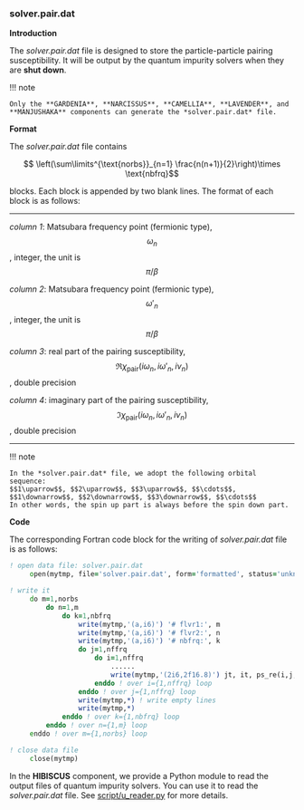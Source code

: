 ### solver.pair.dat

**Introduction**

The *solver.pair.dat* file is designed to store the particle-particle pairing susceptibility. It will be output by the quantum impurity solvers when they are **shut down**.

!!! note

    Only the **GARDENIA**, **NARCISSUS**, **CAMELLIA**, **LAVENDER**, and **MANJUSHAKA** components can generate the *solver.pair.dat* file.

**Format**

The *solver.pair.dat* file contains 

```math
 \left(\sum\limits^{\text{norbs}}_{n=1} \frac{n(n+1)}{2}\right)\times \text{nbfrq}
```

blocks. Each block is appended by two blank lines. The format of each block is as follows:

---

*column 1*: Matsubara frequency point (fermionic type), $$\omega_n$$, integer, the unit is $$\pi/\beta$$

*column 2*: Matsubara frequency point (fermionic type), $$\omega'_n$$, integer, the unit is $$\pi/\beta$$

*column 3*: real part of the pairing susceptibility, $$\Re \chi_{\text{pair}}(i\omega_n, i\omega'_n, i\nu_n)$$, double precision

*column 4*: imaginary part of the pairing susceptibility, $$\Im \chi_{\text{pair}}(i\omega_n, i\omega'_n, i\nu_n)$$, double precision

---

!!! note

    In the *solver.pair.dat* file, we adopt the following orbital sequence:
    $$1\uparrow$$, $$2\uparrow$$, $$3\uparrow$$, $$\cdots$$, $$1\downarrow$$, $$2\downarrow$$, $$3\downarrow$$, $$\cdots$$
    In other words, the spin up part is always before the spin down part.

**Code**

The corresponding Fortran code block for the writing of *solver.pair.dat* file is as follows:

```fortran
! open data file: solver.pair.dat
     open(mytmp, file='solver.pair.dat', form='formatted', status='unknown')

! write it
     do m=1,norbs
         do n=1,m
             do k=1,nbfrq
                 write(mytmp,'(a,i6)') '# flvr1:', m
                 write(mytmp,'(a,i6)') '# flvr2:', n
                 write(mytmp,'(a,i6)') '# nbfrq:', k
                 do j=1,nffrq
                     do i=1,nffrq
                         ......
                         write(mytmp,'(2i6,2f16.8)') jt, it, ps_re(i,j,k,n,m), ps_im(i,j,k,n,m)
                     enddo ! over i={1,nffrq} loop
                 enddo ! over j={1,nffrq} loop
                 write(mytmp,*) ! write empty lines
                 write(mytmp,*)
             enddo ! over k={1,nbfrq} loop
         enddo ! over n={1,m} loop
     enddo ! over m={1,norbs} loop

! close data file
     close(mytmp)
```

In the **HIBISCUS** component, we provide a Python module to read the output files of quantum impurity solvers. You can use it to read the *solver.pair.dat* file. See [script/u_reader.py](../ch07/reader.md) for more details.